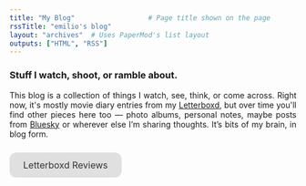 ```yaml
---
title: "My Blog"                  # Page title shown on the page
rssTitle: "emilio's blog"
layout: "archives"  # Uses PaperMod's list layout
outputs: ["HTML", "RSS"]
---
```


### Stuff I watch, shoot, or ramble about.
<div style="margin: auto; text-align: justify;">
This blog is a collection of things I watch, see, think, or come across. Right now, it's mostly movie diary entries from my <a href="https://letterboxd.com/emiliosao/">Letterboxd</a>, but over time you'll find other pieces here too — photo albums, personal notes, maybe posts from <a href="https://bsky.app/profile/emiliosao.me">Bluesky</a> or wherever else I’m sharing thoughts. It’s bits of my brain, in blog form.
</div>


<!-- <link rel="stylesheet" href="https://cdnjs.cloudflare.com/ajax/libs/font-awesome/6.5.2/css/all.min.css">

<div style="display: flex; gap: 15px; margin-bottom: 20px; justify-content: left;">
    <a href="https://bsky.app/profile/emiliosao.me" style="text-decoration: none; color: currentColor;" title="Bluesky">
        <i class="fa-brands fa-bluesky" style="font-size: 20px;"></i>
    </a>
    <a href="https://letterboxd.com/emiliosao/" style="text-decoration: none; color: currentColor;" title="Letterboxd">
        <i class="fa-brands fa-letterboxd" style="font-size: 20px;"></i>
    </a>
</div> -->


<a href="/tags/letterboxd/" style="display: inline-block; padding: 12px 24px; background-color: #e0e0e0; color: #333; text-decoration: none; border-radius: 12px; font-weight: normal; margin: 10px 0; box-shadow: none; font-size: 1rem;">Letterboxd Reviews</a>
